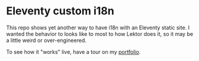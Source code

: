 
# Eleventy custom i18n

This repo shows yet another way to have i18n with an Eleventy static site. I wanted the behavior to looks like to most to how Lektor does it, so it may be a little weird or over-engineered.

To see how it "works" live, have a tour on my [portfolio](https://michaelhubert.me/).
